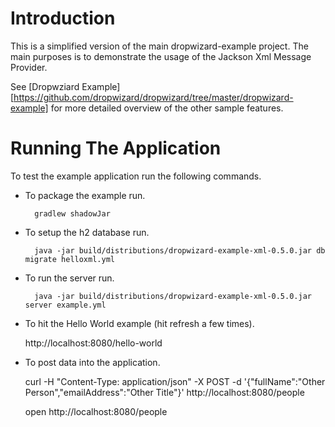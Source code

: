 # Introduction

This is a simplified version of the main dropwizard-example project. The main purposes is to
demonstrate the usage of the Jackson Xml Message Provider.

See [Dropwziard Example][https://github.com/dropwizard/dropwizard/tree/master/dropwizard-example]
for more detailed overview of the other sample features.

# Running The Application

To test the example application run the following commands.

* To package the example run.

        gradlew shadowJar

* To setup the h2 database run.

        java -jar build/distributions/dropwizard-example-xml-0.5.0.jar db migrate helloxml.yml

* To run the server run.

        java -jar build/distributions/dropwizard-example-xml-0.5.0.jar server example.yml

* To hit the Hello World example (hit refresh a few times).

	http://localhost:8080/hello-world

* To post data into the application.

	curl -H "Content-Type: application/json" -X POST -d '{"fullName":"Other Person","emailAddress":"Other Title"}' http://localhost:8080/people
	
	open http://localhost:8080/people
